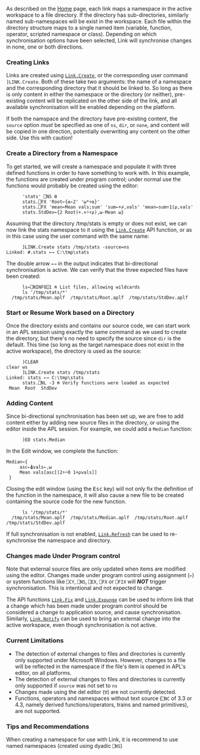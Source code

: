 As described on the [Home](Home.md) page, each link maps a namespace in the active workspace to a file directory. If the directory
has sub-directories, similarly named sub-namespaces will be exist in the workspace. Each file within the directory structure maps to a single 
named item (variable, function, operator, scripted namespace or class). Depending on which synchronisation options have been
selected, Link will synchronise changes in none, one or both directions.

### Creating Links

Links are created using [`Link.Create`](Link.Create.md), or the corresponding user command `]LINK.Create`.
Both of these take two arguments: the name of a namespace and the corresponding directory 
that it should be linked to. So long as there is only content in either the namespace or
the directory (or neither), pre-existing content will be replicated on the other side of the link,
and all available synchronisation will be enabled depending on the platform.

If both the namspace and the directory have pre-existing content, the `source` option 
*must* be specified as one of `ns`, `dir`, or `none`, and content will be copied in one direction,
potentially overwriting any content on the other side. Use this with caution!

### Create a Directory from a Namespace

To get started, we will create a namespace and populate it with three defined functions in order to 
have something to work with. In this example, the functions are created under program control; under normal use
the functions would probably be created using the editor:
```apl
      'stats' ⎕NS ⍬
      stats.⎕FX 'Root←{⍺←2' '⍵*÷⍺}'
      stats.⎕FX 'mean←Mean vals;sum' 'sum←+⌿,vals' 'mean←sum÷1⌈⍴,vals'
      stats.StdDev←{2 Root(+.×⍨÷⍴),⍵-Mean ⍵}
```
Assuming that the directory /tmp/stats is empty or does not exist, we can now link the stats
namespace to it using the [`Link.Create`](Link.Create.md) API function, or as in this case using
the user command with the same name:
```apl
      ]LINK.Create stats /tmp/stats -source=ns
Linked: #.stats ←→ C:\tmp\stats
```
The double arrow `←→` in the output indicates that bi-directional synchronisation is active.
We can verify that the three expected files have been created:
```apl
      ls←⎕NINFO⍠1 ⍝ List files, allowing wildcards
      ls '/tmp/stats/*'
  /tmp/stats/Mean.aplf  /tmp/stats/Root.aplf  /tmp/stats/StdDev.aplf  
```
### Start or Resume Work based on a Directory

Once the directory exists and contains our source code, we can start work in an APL session using exactly the same
command as we used to create the directory, but there's no need to specify the source since `dir` is the default. This time (so long
as the target namespace does not exist in the active
workspace), the directory is used as the source:

```apl
      )CLEAR
clear ws
      ]LINK.Create stats /tmp/stats
Linked: stats ←→ C:\tmp\stats
      stats.⎕NL -3 ⍝ Verify functions were loaded as expected
 Mean  Root  StdDev
```

### Adding Content

Since bi-directional synchronisation has been set up, we are free to add content either by
adding new source files in the directory, or using the editor inside the APL session.
For example, we could add a `Median` function:

```apl
      )ED stats.Median
```

In the Edit window, we complete the function:

```apl
Median←{
     asc←⍋vals←,⍵
     Mean vals[asc[⌈2÷⍨0 1+⍴vals]]
 }
```

Closing the edit window (using the <kbd>Esc</kbd> key) will not only fix the definition of the
function in the namespace, it will also cause a new file to be created containing the
source code for the new function.


```apl
      ls '/tmp/stats/*'
  /tmp/stats/Mean.aplf  /tmp/stats/Median.aplf  /tmp/stats/Root.aplf  /tmp/stats/StdDev.aplf  
```

If full synchronisation is not enabled,
[`Link.Refresh`](Link.Refresh.md) can be used to re-synchronise
the namespace and directory.

### Changes made Under Program control

Note that external source files are only updated when items are modified using the editor.
Changes made under program control using assignment (`←`) or system functions 
like `⎕CY`, `⎕NS`, `⎕EX`, `⎕FX` or `⎕FIX` will ***NOT*** trigger synchronisation.
This is intentional and not expected to change. 

The API functions [`Link.Fix`](Link.Fix.md) and [`Link.Expunge`](Link.Expunge.md)
can be used to inform link that a change which has been made under program control should be
considered a change to application source, and cause synchronisation. Similarly,
[`Link.Notify`](Link.Notify.md) can be used to bring an external change into the active workspace, even though
synchronisation is not active.

### Current Limitations

* The detection of external changes to files and directories is currently only supported under Microsoft Windows. However, changes to a file will be reflected in the namespace if the file's item is opened in APL's editor, on all platforms.
* The detection of external changes to files and directories is currently only supported if `source` was not set to `ns`
* Changes made using the del editor (`∇`) are not currently detected.
* Functions, operators and namespaces without text source (`⎕NC` of 3.3 or 4.3, 
namely derived functions/operators, trains and named primitives), are not supported.

### Tips and Recommendations
When creating a namespace for use with Link, it is recommend to use named namespaces (created using dyadic `⎕NS`)